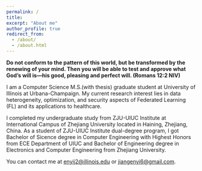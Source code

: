 ```yaml
---
permalink: /
title: 
excerpt: "About me"
author_profile: true
redirect_from: 
  - /about/
  - /about.html
---
```


**Do not conform to the pattern of this world, but be transformed by the renewing of your mind. Then you will be able to test and approve what God’s will is—his good, pleasing and perfect will. (Romans 12:2 NIV)**

I am a Computer Science M.S.(with thesis) graduate student at <a href="https://illinois.edu/" style="text-decoration:none">University of Illinois at Urbana-Champaign</a>. My current research interest lies in data heterogeneity, optimization, and security aspects of Federated Learning (FL) and its applications to healthcare.

I completed my undergraduate study from  <a href="https://zjui.intl.zju.edu.cn/en/content/972" style="text-decoration:none">ZJU-UIUC Institute</a> at <a href="https://www.intl.zju.edu.cn" style="text-decoration:none">International Campus of Zhejiang University</a> located in Haining, Zhejiang, China. As a student of <a href="https://zjui.intl.zju.edu.cn/en/content/972" style="text-decoration:none">ZJU-UIUC Institute</a> dual-degree program, I got Bachelor of Sicence degree in Computer Engineering with <a href="https://ece.illinois.edu/admissions/why-ece/honors" style="text-decoration:none">Highest Honors</a> from <a href="https://ece.illinois.edu/" style="text-decoration:none">ECE Department</a> of <a href="https://illinois.edu/" style="text-decoration:none">UIUC</a> and Bachelor of Engineering degree in Electronics and Computer Engineering from <a href="https://www.zju.edu.cn" style="text-decoration:none">Zhejiang University</a>. 
<!-- <a href="https://mp.weixin.qq.com/s/LSZrN2vCsjsbMZXDUSe7xg" style="text-decoration:none">Here</a> is a Wechat post by Zhejiang University official account as a retrospection of my undergraduate years. -->

<!-- I am now advised by <a href="https://sanmi.cs.illinois.edu/" style="text-decoration:none">Prof. Sanmi Koyejo</a>. -->

You can contact me at enyij2@illinois.edu or jiangenyi6@gmail.com.



<!-- Check out my CV [here](https://enyijiang.github.io/files/Enyi_Jiang_CV.pdf). And  --> 
